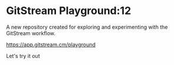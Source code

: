 # GitStream Playground:12

A new repository created for exploring and experimenting with the GitStream workflow.

https://app.gitstream.cm/playground

Let's try it out
